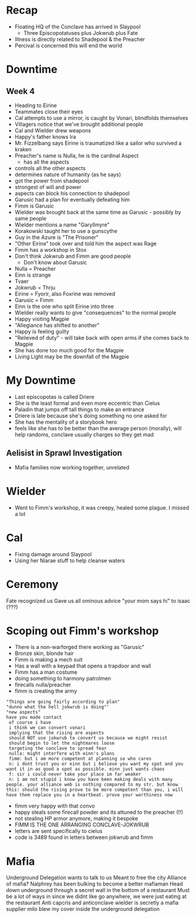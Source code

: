 # Recap
- Floating HQ of the Conclave has arrived in Slaypool
	- Three Episcopotatuses plus Jokwrub plus Fate
- Illness is directly related to Shadepool & the Preacher
- Percival is concerned this will end the world

# Downtime
## Week 4
- Heading to Eirine
- Teammates close their eyes
- Cal attempts to use a mirror, is caught by Vonari, blindfolds themselves
- Villagers notice that we've brought additional people
- Cal and Wielder drew weapons
- Happy's father knows Ira
- Mr. Fizzelbang says Eirine is traumatized like a sailor who survived a kraken
- Preacher's name is Nulla, he is the cardinal Aspect
	- has all the aspects
- controls all the other aspects
- determines nature of humanity (as he says)
- got the power from shadepool
- strongest of will and power
- aspects can block his connection to shadepool
- Garusic had a plan for eventually defeating him
- Fimm is Garusic
- Wielder was brought back at the same time as Garusic - possibly by same people
- Wielder mentions a name "Garyllmyre"
- Korakowski taught her to use a gunscythe
- Guy in the Azure is "The Prisoner"
- "Other Eirine" took over and told him the aspect was Rage
- Fimm has a workshop in Stox
- Don't think Jokwrub and Fimm are good people
	- Don't know about Garusic
- Nulla = Preacher
- Einn is strange
- Tvaer
- Jokwrub = Thrju
- Eirine = Fyorir, also Foxrine was removed
- Garusic = Fimm
- Einn is the one who split Eirine into three
- Wielder really wants to give "consequences"  to the normal people 
- Happy visiting Magpie
- "Allegiance has shifted to another"
- Happy is feeling guilty
- "Relieved of duty" - will take back with open arms if she comes back to Magpie
- She has done too much good for the Magpie
- Living Light may be the downfall of the Magpie


# My Downtime
- Last episcopotas is called Driere
- She is the least formal and even more eccentric than Cielus
- Paladin that jumps off tall things to make an entrance
- Driere is late because she's doing something no one asked for
- She has the mentality of a storybook hero
- feels like she has to be better than the average person (morally), will help randoms, conclave usually charges so they get mad

## Aelisist in Sprawl Investigation
- Mafia families now working together, unrelated

# Wielder
- Went to Fimm's workshop, it was creepy, healed some plague.  I missed a lot

# Cal
- Fixing damage around Slaypool
- Using her Niarae stuff to help cleanse waters


# Ceremony
Fate recognized us
Gave us all ominous advice
"your mom says hi" to isaac (???)

# Scoping out Fimm's workshop
- There is a non-warforged there working as "Garusic"
- Bronze skin, blonde hair
- Fimm is making a mech suit
- Has a wall with a keypad that opens a trapdoor and wall
- Fimm has a man costume
- doing something to harmony patrolmen
- firecalls nulla/preacher
- fimm is creating the army
```
"Things are going fairly according to plan"
"dunno what the hell jokwrub is doing"'
"new aspects"
have you made contact
 of course i have
 i think we can convert vonari
 implying that the rising are aspects
 should NOT use jokwrub to convert us because we might resist
 should begin to let the nightmares loose
 targeting the conclave to spread fear
 nulla: might interfere with einn's plans
 fimm: but i am more competent at planning so who cares
 n: i dont trust you or einn but i believe you want my spot and you want it in as good a spot as possible. einn just wants chaos
 f: sir i could never take your place im far weaker
 n: i am not stupid i know you have been making deals with many people. your alliance web is nothing compared to my str. but know this: should the rising prove to be more competent than you, i will have them replace you in a heartbeat. prove your worthiness now

 ```
- fimm very happy with that convo
- happy steals some firecall powder and its attuned to the preacher (!!)
 - not stealing HP armor anymore, making it bespoke
 - FIMM IS THE ONE ARRANGING CONCLAVE-JOKWRUB
 - letters are sent specifically to cielus
 - code is 3489 found in letters between jokwrub and fimm


# Mafia

Underground Delegation wants to talk to us
Meant to free the city
Alliance of mafia?
Nalphrey has been bulking to become a better mafiaman
Head down underground through a secret wall in the bottom of a restaurant
Must be a lot of ways in since we didnt like go anywhere, we were just eating at the restaurant
Anti capcris and anticonclave
wielder is secretly a mafia supplier
milo blew my cover inside the underground delegation
